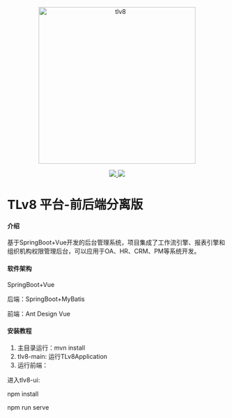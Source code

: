 <p align="center">
<a href="https://www.tlv8.com" rel="nofollow">
   <img src="https://images.gitee.com/uploads/images/2021/1019/103335_e14063b4_1210964.png" alt="tlv8" width="360">
</a>
</p>

<p align="center">
   <a href="https://www.oracle.com/java/technologies/downloads/#java11">
      <img src='https://img.shields.io/badge/jdk-11+-redviolet.svg'>
   </a>
   <a href="LICENSE" rel="nofollow">
      <img src="https://img.shields.io/github/license/qiangitchen/tl">
   </a>
</p>

# TLv8 平台-前后端分离版

#### 介绍
基于SpringBoot+Vue开发的后台管理系统，项目集成了工作流引擎、报表引擎和组织机构权限管理后台，可以应用于OA、HR、CRM、PM等系统开发。

#### 软件架构
SpringBoot+Vue

后端：SpringBoot+MyBatis

前端：Ant Design Vue


#### 安装教程

1. 主目录运行：mvn install
2. tlv8-main: 运行TLv8Application
3. 运行前端：

进入tlv8-ui:

npm install

npm run serve






